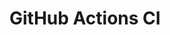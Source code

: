 # GitHub Actions CI

















































































































































































































































































































































































































































































































































































































































































































































































































































































































































































































































































































































































































